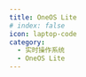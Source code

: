 ```yaml
---
title: OneOS Lite
# index: false
icon: laptop-code
category:
  - 实时操作系统
  - OneOS Lite
---
```


<AutoCatalog />